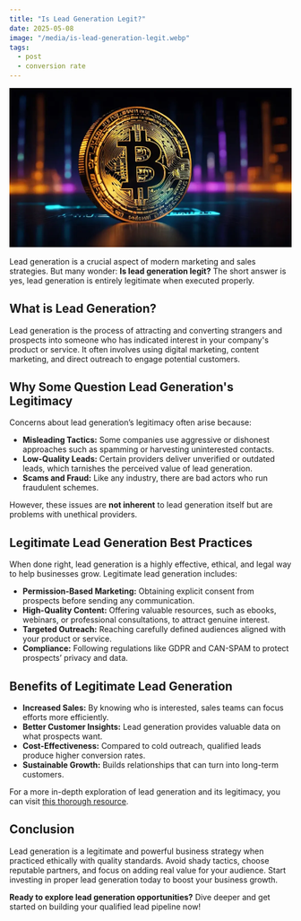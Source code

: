 ```yaml
---
title: "Is Lead Generation Legit?"
date: 2025-05-08
image: "/media/is-lead-generation-legit.webp"
tags:
  - post
  - conversion rate
---
```


![Is Lead Generation Legit?](/media/is-lead-generation-legit.webp)

Lead generation is a crucial aspect of modern marketing and sales strategies. But many wonder: **Is lead generation legit?** The short answer is yes, lead generation is entirely legitimate when executed properly.

## What is Lead Generation?

Lead generation is the process of attracting and converting strangers and prospects into someone who has indicated interest in your company's product or service. It often involves using digital marketing, content marketing, and direct outreach to engage potential customers.

## Why Some Question Lead Generation's Legitimacy

Concerns about lead generation’s legitimacy often arise because:

- **Misleading Tactics:** Some companies use aggressive or dishonest approaches such as spamming or harvesting uninterested contacts.
- **Low-Quality Leads:** Certain providers deliver unverified or outdated leads, which tarnishes the perceived value of lead generation.
- **Scams and Fraud:** Like any industry, there are bad actors who run fraudulent schemes.

However, these issues are **not inherent** to lead generation itself but are problems with unethical providers.

## Legitimate Lead Generation Best Practices

When done right, lead generation is a highly effective, ethical, and legal way to help businesses grow. Legitimate lead generation includes:

- **Permission-Based Marketing:** Obtaining explicit consent from prospects before sending any communication.
- **High-Quality Content:** Offering valuable resources, such as ebooks, webinars, or professional consultations, to attract genuine interest.
- **Targeted Outreach:** Reaching carefully defined audiences aligned with your product or service.
- **Compliance:** Following regulations like GDPR and CAN-SPAM to protect prospects’ privacy and data.

## Benefits of Legitimate Lead Generation

- **Increased Sales:** By knowing who is interested, sales teams can focus efforts more efficiently.
- **Better Customer Insights:** Lead generation provides valuable data on what prospects want.
- **Cost-Effectiveness:** Compared to cold outreach, qualified leads produce higher conversion rates.
- **Sustainable Growth:** Builds relationships that can turn into long-term customers.

For a more in-depth exploration of lead generation and its legitimacy, you can visit [this thorough resource](https://leadcraftr.com/posts/lead-generation/).

## Conclusion

Lead generation is a legitimate and powerful business strategy when practiced ethically with quality standards. Avoid shady tactics, choose reputable partners, and focus on adding real value for your audience. Start investing in proper lead generation today to boost your business growth.

**Ready to explore lead generation opportunities?** Dive deeper and get started on building your qualified lead pipeline now!
